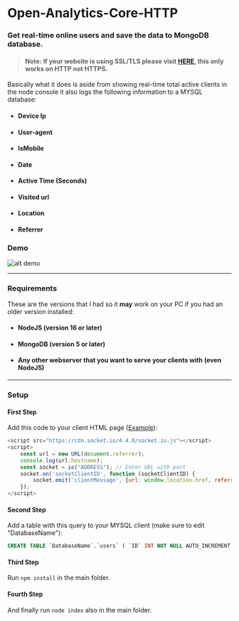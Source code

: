 # Open-Analytics-Core-HTTP
### Get real-time online users and save the data to MongoDB database.

> #### Note: If your website is using SSL/TLS please visit [HERE](https://github.com/Daniel31x13/Client-Logger-HTTPS "HERE"), this only works on HTTP not HTTPS.

Basically what it does is aside from showing real-time total active clients in the node console it also logs the following information to a MYSQL database:
- #### Device Ip
- #### User-agent
- #### IsMobile
- #### Date
- #### Active Time (Seconds)
- #### Visited url
- #### Location
- #### Referrer

### Demo

![alt demo](https://i.imgur.com/0kLzHWj.png)

------------
### Requirements
These are the versions that I had so it **may** work on your PC if you had an older version installed:
- #### NodeJS (version 16 or later)
- #### MongoDB (version 5 or later)
- #### Any other webserver that you want to serve your clients with (even NodeJS)

------------
### Setup

#### First Step
Add this code to your client HTML page ([Example](clientExample.html "Example")):

```javascript
<script src="https://cdn.socket.io/4.4.0/socket.io.js"></script>
<script>
    const url = new URL(document.referrer);
    console.log(url.hostname);
    const socket = io("ADDRESS"); // Enter URL with port
    socket.on('socketClientID', function (socketClientID) {
        socket.emit('clientMessage', {url: window.location.href, referrer: url.hostname}); // Send url and referrer as an object
    });
</script>
```

#### Second Step
Add a table with this query to your MYSQL client (make sure to edit "DatabaseName"):
```sql
CREATE TABLE `DatabaseName`.`users` ( `ID` INT NOT NULL AUTO_INCREMENT , `IP` TEXT NOT NULL , `USER-AGENT` TEXT NOT NULL , `URL` TEXT NOT NULL , PRIMARY KEY (`ID`)) ENGINE = InnoDB;
```
#### Third Step
Run `npm install` in the main folder.
#### Fourth Step
And finally run `node index` also in the main folder.
